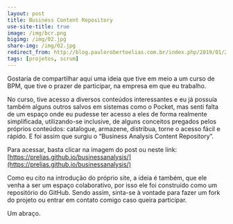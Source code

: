 ```yaml
---
layout: post
title: Business Content Repository
use-site-title: true
image: /img/bcr.png
bigimg: /img/02.jpg
share-img: /img/02.jpg
redirect_from: http://blog.paulorobertoelias.com.br/index.php/2019/01/28/business-analysis-content-repository/
tags: [projetos, scrum]
---
```


Gostaria de compartilhar aqui uma ideia que tive em meio a um curso de BPM, que tive o prazer de participar, na empresa em que eu trabalho.

No curso, tive acesso a diversos conteúdos interessantes e eu já possuía também alguns outros salvos em sistemas como o Pocket, mas senti falta de um espaço onde eu pudesse ter acesso a eles de forma realmente simplificada, utilizando-se inclusive, de alguns conceitos pregados pelos próprios conteúdos: catalogue, armazene, distribua, torne o acesso fácil e rápido. E foi assim que surgiu o “Business Analysis Content Repository”.

Para acessar, basta clicar na imagem do post ou neste link: [https://prelias.github.io/businessanalysis/](https://prelias.github.io/businessanalysis/)

Como eu cito na introdução do próprio site, a ideia é também, que ele venha a ser um espaço colaborativo, por isso ele foi construído como um repositório do GitHub. Sendo assim, sinta-se à vontade para fazer um fork do projeto ou entrar em contato comigo caso queira participar.

Um abraço.
